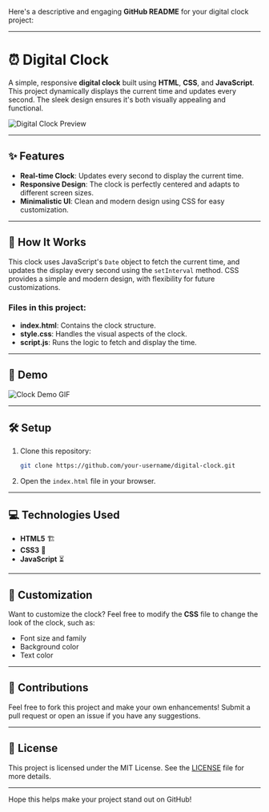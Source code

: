 Here's a descriptive and engaging **GitHub README** for your digital clock project:

---

# ⏰ Digital Clock

A simple, responsive **digital clock** built using **HTML**, **CSS**, and **JavaScript**. This project dynamically displays the current time and updates every second. The sleek design ensures it's both visually appealing and functional.

![Digital Clock Preview](path-to-your-image.png)

---

## ✨ Features

- **Real-time Clock**: Updates every second to display the current time.
- **Responsive Design**: The clock is perfectly centered and adapts to different screen sizes.
- **Minimalistic UI**: Clean and modern design using CSS for easy customization.

---

## 🚀 How It Works

This clock uses JavaScript's `Date` object to fetch the current time, and updates the display every second using the `setInterval` method. CSS provides a simple and modern design, with flexibility for future customizations.

### Files in this project:
- **index.html**: Contains the clock structure.
- **style.css**: Handles the visual aspects of the clock.
- **script.js**: Runs the logic to fetch and display the time.

---

## 📸 Demo

![Clock Demo GIF](path-to-your-demo.gif)

---

## 🛠️ Setup

1. Clone this repository:
   ```bash
   git clone https://github.com/your-username/digital-clock.git
   ```
2. Open the `index.html` file in your browser.

---

## 💻 Technologies Used

- **HTML5** 🏗️
- **CSS3** 🎨
- **JavaScript** ⏳

---

## 🔧 Customization

Want to customize the clock? Feel free to modify the **CSS** file to change the look of the clock, such as:
- Font size and family
- Background color
- Text color

---

## 🌟 Contributions

Feel free to fork this project and make your own enhancements! Submit a pull request or open an issue if you have any suggestions.

---

## 📄 License

This project is licensed under the MIT License. See the [LICENSE](LICENSE) file for more details.

---

Hope this helps make your project stand out on GitHub!

